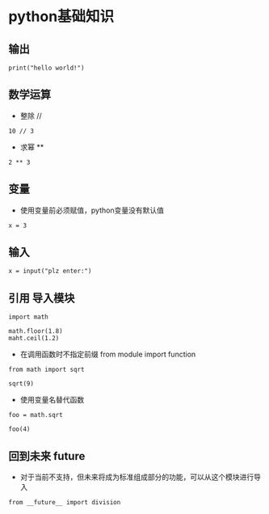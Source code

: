# python基础知识

## 输出

```
print("hello world!")
```

## 数学运算

- 整除 //

```
10 // 3
```

- 求幂 **

```
2 ** 3
```

## 变量

- 使用变量前必须赋值，python变量没有默认值

```
x = 3
```

## 输入

```
x = input("plz enter:")
```

## 引用 导入模块

```
import math

math.floor(1.8)
maht.ceil(1.2)
```

- 在调用函数时不指定前缀 from module import function

```
from math import sqrt

sqrt(9)
```

- 使用变量名替代函数

```
foo = math.sqrt

foo(4)
```

## 回到未来 __future__

- 对于当前不支持，但未来将成为标准组成部分的功能，可以从这个模块进行导入

```
from __future__ import division
```
